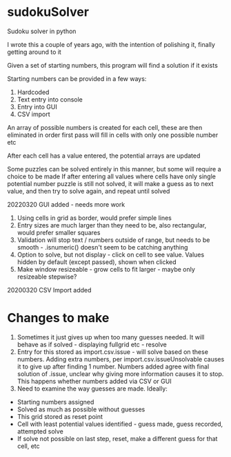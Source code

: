 # sudokuSolver
Sudoku solver in python

I wrote this a couple of years ago, with the intention of polishing it, finally getting around to it

Given a set of starting numbers, this program will find a solution if it exists

Starting numbers can be provided in a few ways:
1) Hardcoded
2) Text entry into console
3) Entry into GUI
4) CSV import

An array of possible numbers is created for each cell, these are then eliminated in order
first pass will fill in cells with only one possible number etc

After each cell has a value entered, the potential arrays are updated

Some puzzles can be solved entirely in this manner, but some will require a choice to be made
If after entering all values where cells have only single potential number puzzle is still not solved, 
it will make a guess as to next value, and then try to solve again, and repeat until solved

20220320 GUI added - needs more work
1) Using cells in grid as border, would prefer simple lines
2) Entry sizes are much larger than they need to be, also rectangular, would prefer smaller squares
3) Validation will stop text / numbers outside of range, but needs to be smooth - .isnumeric() doesn't seem to be catching anything
4) Option to solve, but not display - click on cell to see value. Values hidden by default (except passed), shown when clicked
5) Make window resizeable - grow cells to fit larger - maybe only resizeable stepwise?

20200320 CSV Import added

# Changes to make
1) Sometimes it just gives up when too many guesses needed. It will behave as if solved - displaying fullgrid etc - resolve
2) Entry for this stored as import.csv.issue - will solve based on these numbers. Adding extra numbers, per import.csv.issueUnsolvable causes it to give up after finding 1 number. Numbers added agree with final solution of .issue, unclear why giving more information causes it to stop. This happens whether numbers added via CSV or GUI
3) Need to examine the way guesses are made. Ideally:
  - Starting numbers assigned
  - Solved as much as possible without guesses
  - This grid stored as reset point
  - Cell with least potential values identified - guess made, guess recorded, attempted solve
  - If solve not possible on last step, reset, make a different guess for that cell, etc


